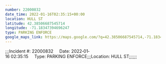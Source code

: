 ```yaml
---
number: 22000832
date_time: 2022-01-16T02:35:15+00:00
location: HULL ST
latitude: 42.38506687545714
longitude: -71.18347394696247
type: PARKING ENFORCE
google_maps_link: https://maps.google.com/?q=42.38506687545714,-71.18347394696247
---
```


;;;Incident #: 22000832     Date: 2022‐01‐16 02:35:15     Type: PARKING ENFORCE;;;Location: HULL ST;;;;;;
